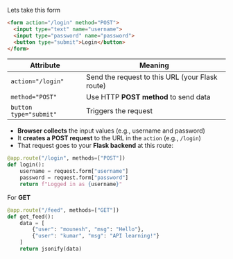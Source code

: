Lets take this form
```html
<form action="/login" method="POST">
  <input type="text" name="username">
  <input type="password" name="password">
  <button type="submit">Login</button>
</form>

```


| Attribute              | Meaning                                         |
| ---------------------- | ----------------------------------------------- |
| `action="/login"`      | Send the request to this URL (your Flask route) |
| `method="POST"`        | Use HTTP **POST method** to send data           |
| `button type="submit"` | Triggers the request                            |
- **Browser collects** the input values (e.g., username and password)
- It **creates a POST request** to the URL in the `action` (e.g., `/login`)
- That request goes to your **Flask backend** at this route:

```python
@app.route("/login", methods=["POST"])
def login():
    username = request.form["username"]
    password = request.form["password"]
    return f"Logged in as {username}"
```


For **GET**
```python 
@app.route("/feed", methods=["GET"])
def get_feed():
    data = [
        {"user": "mounesh", "msg": "Hello"},
        {"user": "kumar", "msg": "API learning!"}
    ]
    return jsonify(data)
```
